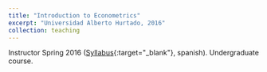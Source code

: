 ```yaml
---
title: "Introduction to Econometrics"
excerpt: "Universidad Alberto Hurtado, 2016"
collection: teaching
---
```


Instructor Spring 2016 ([Syllabus](/files/UAH_econometrics.pdf){:target="_blank"}, spanish). Undergraduate course.  
